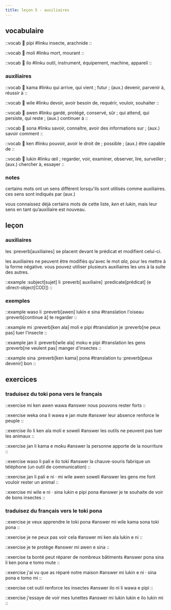 ```yaml
---
title: leçon 5 - auxiliaires 
---
```


## vocabulaire
::vocab
󱥑 pipi
#linku
insecte, arachnide
::

::vocab
󱤷 moli
#linku
mort, mourant
::

::vocab
󱤎 ilo
#linku
outil, instrument, équipement, machine, appareil
::

### auxiliaires
::vocab
󱤖 kama
#linku
qui arrive, qui vient ; futur ; (aux.) devenir, parvenir à, réussir à
::

::vocab
󱥷 wile
#linku
devoir, avoir besoin de, requérir, vouloir, souhaiter
::

::vocab
󱤈 awen
#linku
gardé, protégé, conservé, sûr ; qui attend, qui persiste, qui reste ; (aux.) continuer à
::

::vocab
󱥡 sona
#linku
savoir, connaître, avoir des informations sur ; (aux.) savoir comment
::

::vocab
󱤘 ken
#linku
pouvoir, avoir le droit de ; possible ; (aux.) être capable de
::

::vocab
󱤮 lukin
#linku
œil ; regarder, voir, examiner, observer, lire, surveiller ; (aux.) chercher à, essayer
::

### notes
certains mots ont un sens différent lorsqu'ils sont utilisés comme auxiliaires. ces sens sont indiqués par (aux.)

vous connaissez déjà certains mots de cette liste, *ken* et *lukin*, mais leur sens en tant qu’auxiliaire est nouveau.


## leçon
### auxiliaires
les :preverb[auxiliaires] se placent devant le prédicat et modifient celui-ci.

les auxiliaires ne peuvent être modifiés qu'avec le mot *ala*, pour les mettre à la forme négative. vous pouvez utiliser plusieurs auxiliaires les uns à la suite des autres. 

::example
:subject[sujet] li :preverb[ auxiliaire] :predicate[prédicat] (e :direct-object[COD])
::

### exemples

::example
waso li :preverb[awen] lukin e sina
#translation
l'oiseau :preverb[continue à] te regarder
::

::example
mi :preverb[ken ala] moli e pipi
#translation
je :preverb[ne peux pas] tuer l'insecte
::

::example
jan li :preverb[wile ala] moku e pipi
#translation
les gens :preverb[ne veulent pas] manger d'insectes
::

::example
sina :preverb[ken kama] pona
#translation
tu :preverb[peux devenir] bon
::

## exercices
### traduisez du toki pona vers le français
::exercise
mi ken awen wawa
#answer
nous pouvons rester forts
::

::exercise
weka ona li wawa e jan mute
#answer
leur absence renforce le peuple
::

::exercise
ilo li ken ala moli e soweli
#answer
les outils ne peuvent pas tuer les animaux
::

::exercise
jan li kama e moku
#answer
la personne apporte de la nourriture
::

::exercise
waso li pali e ilo toki
#answer
la chauve-souris fabrique un téléphone (un outil de communication)
::

::exercise
jan li pali e ni · mi wile awen soweli
#answer
les gens me font vouloir rester un animal
::

::exercise
mi wile e ni · sina lukin e pipi pona
#answer
je te souhaite de voir de bons insectes
::

### traduisez du français vers le toki pona
::exercise
je veux apprendre le toki pona
#answer
mi wile kama sona toki pona
::

::exercise
je ne peux pas voir cela
#answer
mi ken ala lukin e ni
::

::exercise
je te protège
#answer
mi awen e sina
::

::exercise
ta bonté peut réparer de nombreux bâtiments
#answer
pona sina li ken pona e tomo mute
::

::exercise
j'ai vu que as réparé notre maison
#answer
mi lukin e ni · sina pona e tomo mi
::

::exercise
cet outil renforce les insectes
#answer
ilo ni li wawa e pipi
::

::exercise
j'essaye de voir mes lunettes
#answer
mi lukin lukin e ilo lukin mi
::
